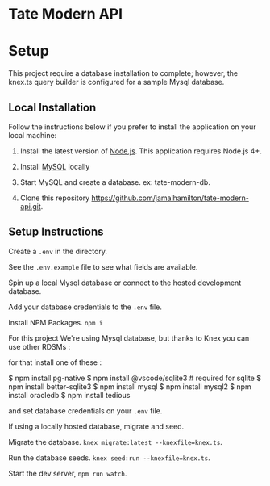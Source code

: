 # Tate Modern API

# Setup

This project require a database installation to complete; however, the knex.ts query builder is configured for a sample Mysql database.

## Local Installation

Follow the instructions below if you prefer to install the application on your local machine:

1. Install the latest version of [Node.js](https://nodejs.org). This application requires Node.js 4+.

2. Install [MySQL](https://www.mysql.com/) locally 

3. Start MySQL and create a database. ex: tate-modern-db.

4. Clone this repository https://github.com/jamalhamilton/tate-modern-api.git.

## Setup Instructions

Create a `.env` in the directory.

See the `.env.example` file to see what fields are available.

Spin up a local Mysql database or connect to the hosted development database.

Add your database credentials to the `.env` file.

Install NPM Packages. `npm i`

For this project We're using Mysql database, but thanks to Knex you can use other RDSMs :

for that install one of these :

$ npm install pg-native
$ npm install @vscode/sqlite3 # required for sqlite
$ npm install better-sqlite3
$ npm install mysql
$ npm install mysql2
$ npm install oracledb
$ npm install tedious

and set database credentials on your `.env` file.

If using a locally hosted database, migrate and seed.

Migrate the database. `knex migrate:latest --knexfile=knex.ts`.

Run the database seeds. `knex seed:run --knexfile=knex.ts`.

Start the dev server, `npm run watch`.
